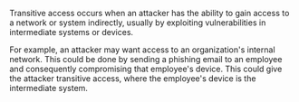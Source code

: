 Transitive access occurs when an attacker has the ability to gain access to a network or system indirectly, usually by exploiting vulnerabilities in intermediate systems or devices.

For example, an attacker may want access to an organization's internal network. This could be done by sending a phishing email to an employee and consequently compromising that employee's device. This could give the attacker transitive access, where the employee's device is the intermediate system.